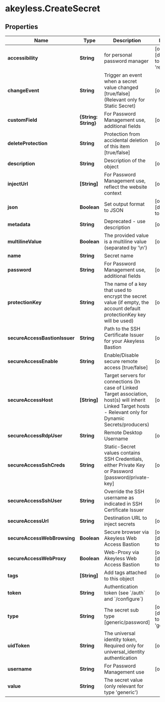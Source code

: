 # akeyless.CreateSecret

## Properties

Name | Type | Description | Notes
------------ | ------------- | ------------- | -------------
**accessibility** | **String** | for personal password manager | [optional] [default to &#39;regular&#39;]
**changeEvent** | **String** | Trigger an event when a secret value changed [true/false] (Relevant only for Static Secret) | [optional] 
**customField** | **{String: String}** | For Password Management use, additional fields | [optional] 
**deleteProtection** | **String** | Protection from accidental deletion of this item [true/false] | [optional] 
**description** | **String** | Description of the object | [optional] 
**injectUrl** | **[String]** | For Password Management use, reflect the website context | [optional] 
**json** | **Boolean** | Set output format to JSON | [optional] [default to false]
**metadata** | **String** | Deprecated - use description | [optional] 
**multilineValue** | **Boolean** | The provided value is a multiline value (separated by &#39;\\n&#39;) | [optional] 
**name** | **String** | Secret name | 
**password** | **String** | For Password Management use, additional fields | [optional] 
**protectionKey** | **String** | The name of a key that used to encrypt the secret value (if empty, the account default protectionKey key will be used) | [optional] 
**secureAccessBastionIssuer** | **String** | Path to the SSH Certificate Issuer for your Akeyless Bastion | [optional] 
**secureAccessEnable** | **String** | Enable/Disable secure remote access [true/false] | [optional] 
**secureAccessHost** | **[String]** | Target servers for connections (In case of Linked Target association, host(s) will inherit Linked Target hosts - Relevant only for Dynamic Secrets/producers) | [optional] 
**secureAccessRdpUser** | **String** | Remote Desktop Username | [optional] 
**secureAccessSshCreds** | **String** | Static-Secret values contains SSH Credentials, either Private Key or Password [password/private-key] | [optional] 
**secureAccessSshUser** | **String** | Override the SSH username as indicated in SSH Certificate Issuer | [optional] 
**secureAccessUrl** | **String** | Destination URL to inject secrets | [optional] 
**secureAccessWebBrowsing** | **Boolean** | Secure browser via Akeyless Web Access Bastion | [optional] [default to false]
**secureAccessWebProxy** | **Boolean** | Web-Proxy via Akeyless Web Access Bastion | [optional] [default to false]
**tags** | **[String]** | Add tags attached to this object | [optional] 
**token** | **String** | Authentication token (see &#x60;/auth&#x60; and &#x60;/configure&#x60;) | [optional] 
**type** | **String** | The secret sub type [generic/password] | [optional] [default to &#39;generic&#39;]
**uidToken** | **String** | The universal identity token, Required only for universal_identity authentication | [optional] 
**username** | **String** | For Password Management use | [optional] 
**value** | **String** | The secret value (only relevant for type &#39;generic&#39;) | 


